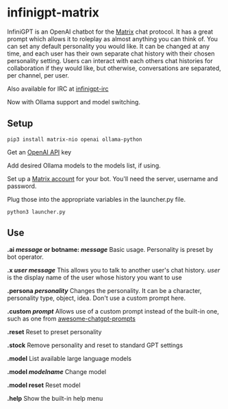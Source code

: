 # infinigpt-matrix
InfiniGPT is an OpenAI chatbot for the [Matrix](https://matrix.org/) chat protocol. It has a great prompt which allows it to roleplay as almost anything you can think of. You can set any default personality you would like. It can be changed at any time, and each user has their own separate chat history with their chosen personality setting. Users can interact with each others chat histories for collaboration if they would like, but otherwise, conversations are separated, per channel, per user.  

Also available for IRC at [infinigpt-irc](https://github.com/h1ddenpr0cess20/infinigpt-irc/)

Now with Ollama support and model switching.

## Setup

```
pip3 install matrix-nio openai ollama-python
```

Get an [OpenAI API](https://platform.openai.com/signup) key 

Add desired Ollama models to the models list, if using.

Set up a [Matrix account](https://app.element.io/) for your bot.  You'll need the server, username and password.

Plug those into the appropriate variables in the launcher.py file.

```
python3 launcher.py
```

## Use

**.ai _message_ or botname: _message_**
    Basic usage.
    Personality is preset by bot operator.
  
**.x _user message_**
    This allows you to talk to another user's chat history.
    _user_ is the display name of the user whose history you want to use
      
**.persona _personality_**
    Changes the personality.  It can be a character, personality type, object, idea.
    Don't use a custom prompt here.

**.custom _prompt_**
    Allows use of a custom prompt instead of the built-in one, such as one from [awesome-chatgpt-prompts](https://github.com/f/awesome-chatgpt-prompts)

**.reset**
    Reset to preset personality
    
**.stock**
    Remove personality and reset to standard GPT settings

**.model**
    List available large language models

**.model _modelname_**
    Change model

**.model reset**
    Reset model
    
**.help**
    Show the built-in help menu
